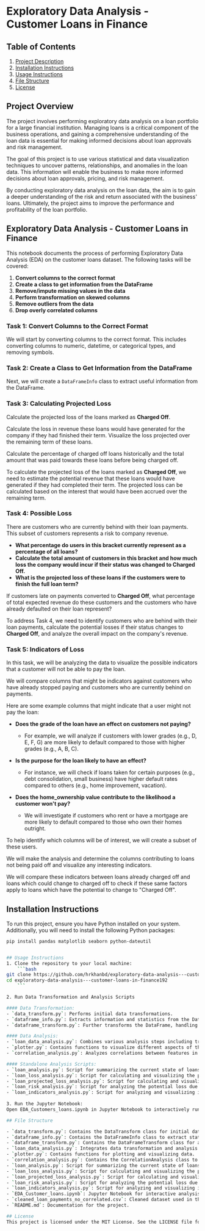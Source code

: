 # Exploratory Data Analysis - Customer Loans in Finance

## Table of Contents
1. [Project Description](#project-description)
2. [Installation Instructions](#installation-instructions)
3. [Usage Instructions](#usage-instructions)
4. [File Structure](#file-structure)
5. [License](#license)

## Project Overview

The project involves performing exploratory data analysis on a loan portfolio for a large financial institution. Managing loans is a critical component of the business operations, and gaining a comprehensive understanding of the loan data is essential for making informed decisions about loan approvals and risk management.

The goal of this project is to use various statistical and data visualization techniques to uncover patterns, relationships, and anomalies in the loan data. This information will enable the business to make more informed decisions about loan approvals, pricing, and risk management.

By conducting exploratory data analysis on the loan data, the aim is to gain a deeper understanding of the risk and return associated with the business' loans. Ultimately, the project aims to improve the performance and profitability of the loan portfolio.

## Exploratory Data Analysis - Customer Loans in Finance

This notebook documents the process of performing Exploratory Data Analysis (EDA) on the customer loans dataset. The following tasks will be covered:

1. **Convert columns to the correct format**
2. **Create a class to get information from the DataFrame**
3. **Remove/impute missing values in the data**
4. **Perform transformation on skewed columns**
5. **Remove outliers from the data**
6. **Drop overly correlated columns**

### Task 1: Convert Columns to the Correct Format

We will start by converting columns to the correct format. This includes converting columns to numeric, datetime, or categorical types, and removing symbols.

### Task 2: Create a Class to Get Information from the DataFrame

Next, we will create a `DataFrameInfo` class to extract useful information from the DataFrame.

### Task 3: Calculating Projected Loss

Calculate the projected loss of the loans marked as **Charged Off**.

Calculate the loss in revenue these loans would have generated for the company if they had finished their term. Visualize the loss projected over the remaining term of these loans.

Calculate the percentage of charged off loans historically and the total amount that was paid towards these loans before being charged off.

To calculate the projected loss of the loans marked as **Charged Off**, we need to estimate the potential revenue that these loans would have generated if they had completed their term. The projected loss can be calculated based on the interest that would have been accrued over the remaining term.

### Task 4: Possible Loss

There are customers who are currently behind with their loan payments. This subset of customers represents a risk to company revenue.

- **What percentage do users in this bracket currently represent as a percentage of all loans?**
- **Calculate the total amount of customers in this bracket and how much loss the company would incur if their status was changed to Charged Off.**
- **What is the projected loss of these loans if the customers were to finish the full loan term?**

If customers late on payments converted to **Charged Off**, what percentage of total expected revenue do these customers and the customers who have already defaulted on their loan represent?

To address Task 4, we need to identify customers who are behind with their loan payments, calculate the potential losses if their status changes to **Charged Off**, and analyze the overall impact on the company's revenue.

### Task 5: Indicators of Loss

In this task, we will be analyzing the data to visualize the possible indicators that a customer will not be able to pay the loan.

We will compare columns that might be indicators against customers who have already stopped paying and customers who are currently behind on payments.

Here are some example columns that might indicate that a user might not pay the loan:

- **Does the grade of the loan have an effect on customers not paying?**
  - For example, we will analyze if customers with lower grades (e.g., D, E, F, G) are more likely to default compared to those with higher grades (e.g., A, B, C).
  
- **Is the purpose for the loan likely to have an effect?**
  - For instance, we will check if loans taken for certain purposes (e.g., debt consolidation, small business) have higher default rates compared to others (e.g., home improvement, vacation).
  
- **Does the home_ownership value contribute to the likelihood a customer won't pay?**
  - We will investigate if customers who rent or have a mortgage are more likely to default compared to those who own their homes outright.

To help identify which columns will be of interest, we will create a subset of these users.

We will make the analysis and determine the columns contributing to loans not being paid off and visualize any interesting indicators.

We will compare these indicators between loans already charged off and loans which could change to charged off to check if these same factors apply to loans which have the potential to change to "Charged Off".

## Installation Instructions

To run this project, ensure you have Python installed on your system. Additionally, you will need to install the following Python packages:

```sh
pip install pandas matplotlib seaborn python-dateutil


## Usage Instructions
1. Clone the repository to your local machine:
    ```bash
git clone https://github.com/hrkhanbd/exploratory-data-analysis---customer-loans-in-finance192.git
cd exploratory-data-analysis---customer-loans-in-finance192
    ```

2. Run Data Transformation and Analysis Scripts

#### Data Transformation:
- `data_transform.py`: Performs initial data transformations.
- `dataframe_info.py`: Extracts information and statistics from the DataFrame.
- `dataframe_transform.py`: Further transforms the DataFrame, handling missing values and outliers.

#### Data Analysis:
- `loan_data_analysis.py`: Combines various analysis steps including transformation, visualization, and correlation analysis.
- `plotter.py`: Contains functions to visualize different aspects of the data.
- `correlation_analysis.py`: Analyzes correlations between features in the dataset.

#### Standalone Analysis Scripts:
- `loan_analysis.py`: Script for summarizing the current state of loans and visualizing the results.
- `loan_loss_analysis.py`: Script for calculating and visualizing the percentage of charged-off loans.
- `loan_projected_loss_analysis.py`: Script for calculating and visualizing the projected loss of charged-off loans.
- `loan_risk_analysis.py`: Script for analyzing the potential loss due to customers behind on payments.
- `loan_indicators_analysis.py`: Script for analyzing and visualizing indicators of loan default.
  
3. Run the Jupyter Notebook:
Open EDA_Customers_loans.ipynb in Jupyter Notebook to interactively run the analysis and visualize the results

## File Structure

- `data_transform.py`: Contains the DataTransform class for initial data transformations.
- `dataframe_info.py`: Contains the DataFrameInfo class to extract statistics and information.
- `dataframe_transform.py`: Contains the DataFrameTransform class for advanced transformations.
- `loan_data_analysis.py`: Integrates data transformation and analysis processes.
- `plotter.py`: Contains functions for plotting and visualizing data.
- `correlation_analysis.py`: Contains the CorrelationAnalysis class to perform correlation analysis.
- `loan_analysis.py`: Script for summarizing the current state of loans and visualizing the results.
- `loan_loss_analysis.py`: Script for calculating and visualizing the percentage of charged-off loans.
- `loan_projected_loss_analysis.py`: Script for calculating and visualizing the projected loss of charged-off loans.
- `loan_risk_analysis.py`: Script for analyzing the potential loss due to customers behind on payments.
- `loan_indicators_analysis.py`: Script for analyzing and visualizing indicators of loan default.
- `EDA_Customer_loans.ipynb`: Jupyter Notebook for interactive analysis and visualization.
- `cleaned_loan_payments_no_correlated.csv`: Cleaned dataset used in the analysis.
- `README.md`: Documentation for the project.

## License
This project is licensed under the MIT License. See the LICENSE file for more details.



